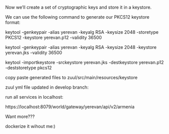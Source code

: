 
Now we’ll create a set of cryptographic keys and store it in a keystore.

We can use the following command to generate our PKCS12 keystore format:


keytool -genkeypair -alias yerevan -keyalg RSA -keysize 2048 -storetype PKCS12 -keystore yerevan.p12 -validity 36500


keytool -genkeypair -alias yerevan -keyalg RSA -keysize 2048 -keystore yerevan.jks -validity 36500

keytool -importkeystore -srckeystore yerevan.jks -destkeystore yerevan.p12 -deststoretype pkcs12

copy paste generated files to zuul/src/main/resources/keystore

zuul yml file updated in develop branch:


run all services in localhost:


https://localhost:8079/world/gateway/yerevan/api/v2/armenia


Want more???

dockerize it wihout me:)

